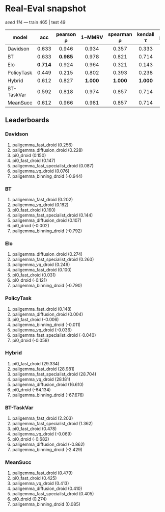 # Real-Eval snapshot
*seed 114* — train 465  | test 49

| model | acc | pearson ρ | 1−MMRV | spearman ρ | kendall τ | pairwise_acc |
|-------|:---:|:---------:|:------:|:---------:|:--------:|:-------------:|
| Davidson | 0.633 | 0.946 | 0.934 | 0.357 | 0.333 | 0.667 |
| BT | 0.633 | **0.985** | 0.978 | 0.821 | 0.714 | 0.857 |
| Elo | **0.714** | 0.924 | 0.964 | 0.321 | 0.143 | 0.571 |
| PolicyTask | 0.449 | 0.215 | 0.802 | 0.393 | 0.238 | 0.619 |
| Hybrid | 0.612 | 0.827 | **1.000** | **1.000** | **1.000** | **1.000** |
| BT-TaskVar | 0.592 | 0.818 | 0.974 | 0.857 | 0.714 | 0.857 |
| MeanSucc | 0.612 | 0.966 | 0.981 | 0.857 | 0.714 | 0.857 |

## Leaderboards

### Davidson
 1. paligemma_fast_droid (0.256)
 2. paligemma_diffusion_droid (0.228)
 3. pi0_droid (0.150)
 4. pi0_fast_droid (0.147)
 5. paligemma_fast_specialist_droid (0.087)
 6. paligemma_vq_droid (0.076)
 7. paligemma_binning_droid (-0.944)

### BT
 1. paligemma_fast_droid (0.202)
 2. paligemma_vq_droid (0.182)
 3. pi0_fast_droid (0.160)
 4. paligemma_fast_specialist_droid (0.144)
 5. paligemma_diffusion_droid (0.107)
 6. pi0_droid (-0.002)
 7. paligemma_binning_droid (-0.792)

### Elo
 1. paligemma_diffusion_droid (0.274)
 2. paligemma_fast_specialist_droid (0.260)
 3. paligemma_vq_droid (0.246)
 4. paligemma_fast_droid (0.100)
 5. pi0_fast_droid (0.031)
 6. pi0_droid (-0.121)
 7. paligemma_binning_droid (-0.790)

### PolicyTask
 1. paligemma_fast_droid (0.148)
 2. paligemma_diffusion_droid (0.004)
 3. pi0_fast_droid (-0.006)
 4. paligemma_binning_droid (-0.011)
 5. paligemma_vq_droid (-0.036)
 6. paligemma_fast_specialist_droid (-0.040)
 7. pi0_droid (-0.059)

### Hybrid
 1. pi0_fast_droid (29.334)
 2. paligemma_fast_droid (28.981)
 3. paligemma_fast_specialist_droid (28.704)
 4. paligemma_vq_droid (28.181)
 5. paligemma_diffusion_droid (16.610)
 6. pi0_droid (-64.134)
 7. paligemma_binning_droid (-67.676)

### BT-TaskVar
 1. paligemma_fast_droid (2.203)
 2. paligemma_fast_specialist_droid (1.362)
 3. pi0_fast_droid (0.478)
 4. paligemma_vq_droid (-0.069)
 5. pi0_droid (-0.682)
 6. paligemma_diffusion_droid (-0.862)
 7. paligemma_binning_droid (-2.429)

### MeanSucc
 1. paligemma_fast_droid (0.479)
 2. pi0_fast_droid (0.425)
 3. paligemma_vq_droid (0.413)
 4. paligemma_diffusion_droid (0.410)
 5. paligemma_fast_specialist_droid (0.405)
 6. pi0_droid (0.274)
 7. paligemma_binning_droid (0.085)
